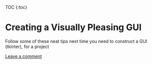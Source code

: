 TOC
{:toc}

# Creating a Visually Pleasing GUI

Follow some of these neat tips next time you need to construct a GUI (tkinter), for a project

[Leave a comment](https://github.com/kgort6/kgort6.github.io/issues/ISSUE_TEMPLATE=comment-section.md)

